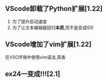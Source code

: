 ## VScode卸载了Python扩展[1.22]
1. 为了提升启动速度
2. 为了让文本编辑器回归**本质**,而不是变成IDE
## VScode增加了vim扩展[1.22]
在VSC环境中使用vim语法,真香
## ex24一变成!!![2.1]
